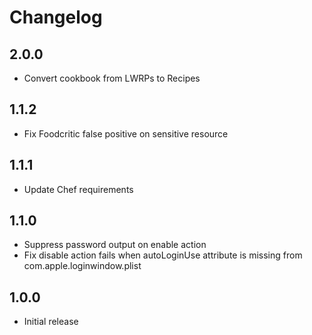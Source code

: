 # Changelog

## 2.0.0

- Convert cookbook from LWRPs to Recipes

## 1.1.2

- Fix Foodcritic false positive on sensitive resource

## 1.1.1

- Update Chef requirements

## 1.1.0

- Suppress password output on enable action
- Fix disable action fails when autoLoginUse attribute is missing from com.apple.loginwindow.plist

## 1.0.0

- Initial release

